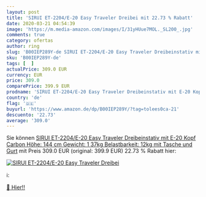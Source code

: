 ```yaml
---
layout: post
title: 'SIRUI ET-2204/E-20 Easy Traveler Dreibei mit 22.73 % Rabatt'
date: 2020-03-21 04:54:39
image: 'https://m.media-amazon.com/images/I/31yHUue7MOL._SL200_.jpg'
comments: true
category: ofertas
author: ring
slug: 'B00IEP289Y-de SIRUI ET-2204/E-20 Easy Traveler Dreibeinstativ mit E-20...'
sku: 'B00IEP289Y-de'
tags: [  ]
actualPrice: 309.0 EUR
currency: EUR
price: 309.0
comparePrice: 399.9 EUR
prodname: 'SIRUI ET-2204/E-20 Easy Traveler Dreibeinstativ mit E-20 Kopf  Carbon  Höhe: 144 cm  Gewicht: 1  37kg  Belastbarkeit: 12kg  mit Tasche und Gurt'
country: 'de'
flag: '🇩🇪'
buyurl: 'https://www.amazon.de/dp/B00IEP289Y/?tag=tolees0ca-21'
descuento: '22.73'
average: '309.0'
---
```


Sie können [SIRUI ET-2204/E-20 Easy Traveler Dreibeinstativ mit E-20 Kopf  Carbon  Höhe: 144 cm  Gewicht: 1  37kg  Belastbarkeit: 12kg  mit Tasche und Gurt](https://www.amazon.de/dp/B00IEP289Y/?tag=tolees0ca-21) mit Preis 309.0 EUR (original: 399.9 EUR) 22.73 % Rabatt hier:

[![SIRUI ET-2204/E-20 Easy Traveler Dreibei](https://m.media-amazon.com/images/I/31yHUue7MOL._SL200_.jpg)](https://www.amazon.de/dp/B00IEP289Y/?tag=tolees0ca-21)

ℹ️:


[🛒 Hier!!](https://www.amazon.de/dp/B00IEP289Y/?tag=tolees0ca-21)
